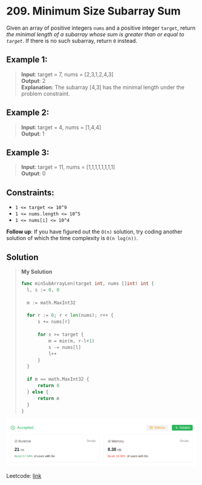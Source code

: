 # 209. Minimum Size Subarray Sum

Given an array of positive integers `nums` and a positive integer `target`, return *the minimal length of a 
subarray whose sum is greater than or equal to `target`*. If there is no such subarray, return `0` instead.

## Example 1:
> **Input**: target = 7, nums = [2,3,1,2,4,3] \
> **Output**: 2 \
> **Explanation**: The subarray [4,3] has the minimal length under the problem constraint.

## Example 2:
> **Input**: target = 4, nums = [1,4,4] \
> **Output**: 1

## Example 3:
> **Input**: target = 11, nums = [1,1,1,1,1,1,1,1] \
> **Output**: 0
 

## Constraints:

* `1 <= target <= 10^9`
* `1 <= nums.length <= 10^5`
* `1 <= nums[i] <= 10^4`

**Follow up**: If you have figured out the `O(n)` solution, try coding another solution of which the time complexity is `O(n log(n))`.

## Solution
> **My Solution**
> ```go
> func minSubArrayLen(target int, nums []int) int {
> 	l, s := 0, 0
> 
> 	m := math.MaxInt32
> 
> 	for r := 0; r < len(nums); r++ {
> 		s += nums[r]
> 
> 		for s >= target {
> 			m = min(m, r-l+1)
> 			s -= nums[l]
> 			l++
> 		}
> 	}
> 
> 	if m == math.MaxInt32 {
> 		return 0
> 	} else {
> 		return m
> 	}
> }
> ```

![result](image-19.png)

Leetcode: [link](https://leetcode.com/problems/minimum-size-subarray-sum/description/)    
